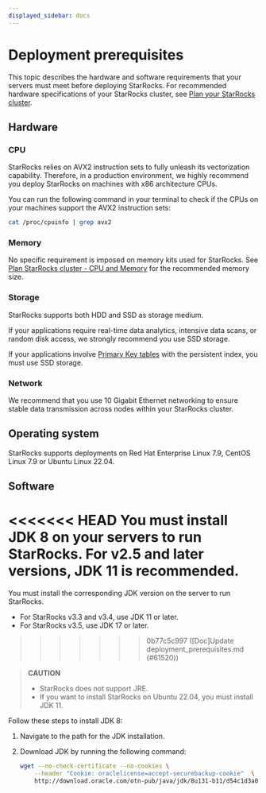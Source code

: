 ```yaml
---
displayed_sidebar: docs
---
```


# Deployment prerequisites

This topic describes the hardware and software requirements that your servers must meet before deploying StarRocks. For recommended hardware specifications of your StarRocks cluster, see [Plan your StarRocks cluster](../deployment/plan_cluster.md).

## Hardware

### CPU

StarRocks relies on AVX2 instruction sets to fully unleash its vectorization capability. Therefore, in a production environment, we highly recommend you deploy StarRocks on machines with x86 architecture CPUs.

You can run the following command in your terminal to check if the CPUs on your machines support the AVX2 instruction sets:

```Bash
cat /proc/cpuinfo | grep avx2
```

### Memory

No specific requirement is imposed on memory kits used for StarRocks. See [Plan StarRocks cluster - CPU and Memory](../deployment/plan_cluster.md#cpu-and-memory) for the recommended memory size.

### Storage

StarRocks supports both HDD and SSD as storage medium.

If your applications require real-time data analytics, intensive data scans, or random disk access, we strongly recommend you use SSD storage.

If your applications involve [Primary Key tables](../table_design/table_types/primary_key_table.md) with the persistent index, you must use SSD storage.

### Network

We recommend that you use 10 Gigabit Ethernet networking to ensure stable data transmission across nodes within your StarRocks cluster.

## Operating system

StarRocks supports deployments on Red Hat Enterprise Linux 7.9, CentOS Linux 7.9 or Ubuntu Linux 22.04.

## Software

<<<<<<< HEAD
You must install JDK 8 on your servers to run StarRocks. For v2.5 and later versions, JDK 11 is recommended.
=======
You must install the corresponding JDK version on the server to run StarRocks.

- For StarRocks v3.3 and v3.4, use JDK 11 or later.
- For StarRocks v3.5, use JDK 17 or later.
>>>>>>> 0b77c5c997 ([Doc]Update deployment_prerequisites.md (#61520))

> **CAUTION**
>
> - StarRocks does not support JRE.
> - If you want to install StarRocks on Ubuntu 22.04, you must install JDK 11.

Follow these steps to install JDK 8:

1. Navigate to the path for the JDK installation.
2. Download JDK by running the following command:

   ```Bash
   wget --no-check-certificate --no-cookies \
       --header "Cookie: oraclelicense=accept-securebackup-cookie"  \
       http://download.oracle.com/otn-pub/java/jdk/8u131-b11/d54c1d3a095b4ff2b6607d096fa80163/jdk-8u131-linux-x64.tar.gz
   ```
